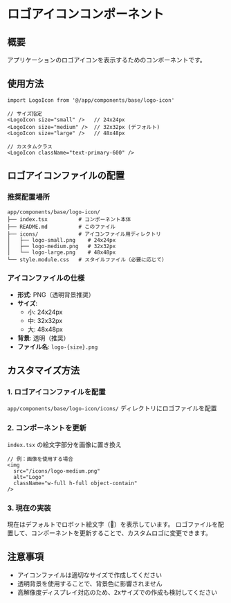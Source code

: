 # ロゴアイコンコンポーネント

## 概要
アプリケーションのロゴアイコンを表示するためのコンポーネントです。

## 使用方法

```tsx
import LogoIcon from '@/app/components/base/logo-icon'

// サイズ指定
<LogoIcon size="small" />   // 24x24px
<LogoIcon size="medium" />  // 32x32px (デフォルト)
<LogoIcon size="large" />   // 48x48px

// カスタムクラス
<LogoIcon className="text-primary-600" />
```

## ロゴアイコンファイルの配置

### 推奨配置場所
```
app/components/base/logo-icon/
├── index.tsx          # コンポーネント本体
├── README.md          # このファイル
├── icons/             # アイコンファイル用ディレクトリ
│   ├── logo-small.png    # 24x24px
│   ├── logo-medium.png   # 32x32px
│   └── logo-large.png    # 48x48px
└── style.module.css   # スタイルファイル（必要に応じて）
```

### アイコンファイルの仕様
- **形式**: PNG（透明背景推奨）
- **サイズ**: 
  - 小: 24x24px
  - 中: 32x32px
  - 大: 48x48px
- **背景**: 透明（推奨）
- **ファイル名**: `logo-{size}.png`

## カスタマイズ方法

### 1. ロゴアイコンファイルを配置
`app/components/base/logo-icon/icons/` ディレクトリにロゴファイルを配置

### 2. コンポーネントを更新
`index.tsx` の絵文字部分を画像に置き換え

```tsx
// 例：画像を使用する場合
<img 
  src="/icons/logo-medium.png" 
  alt="Logo" 
  className="w-full h-full object-contain"
/>
```

### 3. 現在の実装
現在はデフォルトでロボット絵文字（🤖）を表示しています。
ロゴファイルを配置して、コンポーネントを更新することで、カスタムロゴに変更できます。

## 注意事項
- アイコンファイルは適切なサイズで作成してください
- 透明背景を使用することで、背景色に影響されません
- 高解像度ディスプレイ対応のため、2xサイズでの作成も検討してください
